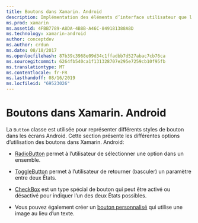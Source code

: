 ```yaml
---
title: Boutons dans Xamarin. Android
description: Implémentation des éléments d’interface utilisateur que l’utilisateur clique pour exécuter une action
ms.prod: xamarin
ms.assetid: 4FBB7789-A8DA-4B8B-A46C-849181388A8D
ms.technology: xamarin-android
author: conceptdev
ms.author: crdun
ms.date: 08/18/2017
ms.openlocfilehash: 87b39c3968e09d34c1ffadbb7d527abac7cb76ca
ms.sourcegitcommit: 6264fb540ca1f131328707e295e7259cb10f95fb
ms.translationtype: MT
ms.contentlocale: fr-FR
ms.lasthandoff: 08/16/2019
ms.locfileid: "69523026"
---
```

# <a name="buttons-in-xamarinandroid"></a>Boutons dans Xamarin. Android

La `Button` classe est utilisée pour représenter différents styles de bouton dans les écrans Android. Cette section présente les différentes options d’utilisation des boutons dans Xamarin. Android:

- [RadioButton](~/android/user-interface/controls/buttons/radio-button.md) permet à l’utilisateur de sélectionner une option dans un ensemble.

- [ToggleButton](~/android/user-interface/controls/buttons/toggle-button.md) permet à l’utilisateur de retourner (basculer) un paramètre entre deux États.

- [CheckBox](~/android/user-interface/controls/buttons/check-box.md) est un type spécial de bouton qui peut être activé ou désactivé pour indiquer l’un des deux États possibles.

- Vous pouvez également créer un [bouton personnalisé](~/android/user-interface/controls/buttons/custom-button.md) qui utilise une image au lieu d’un texte.
